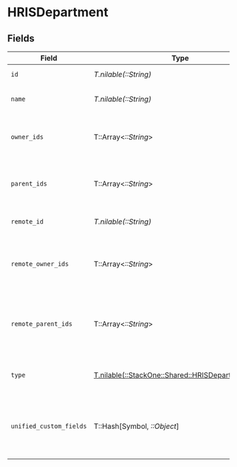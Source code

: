 # HRISDepartment


## Fields

| Field                                                                                          | Type                                                                                           | Required                                                                                       | Description                                                                                    | Example                                                                                        |
| ---------------------------------------------------------------------------------------------- | ---------------------------------------------------------------------------------------------- | ---------------------------------------------------------------------------------------------- | ---------------------------------------------------------------------------------------------- | ---------------------------------------------------------------------------------------------- |
| `id`                                                                                           | *T.nilable(::String)*                                                                          | :heavy_minus_sign:                                                                             | Unique identifier                                                                              | 8187e5da-dc77-475e-9949-af0f1fa4e4e3                                                           |
| `name`                                                                                         | *T.nilable(::String)*                                                                          | :heavy_minus_sign:                                                                             | The name of the group                                                                          | Engineering                                                                                    |
| `owner_ids`                                                                                    | T::Array<*::String*>                                                                           | :heavy_minus_sign:                                                                             | The list of group owner ids of the given group                                                 | [<br/>"cxIQNjUyEDM0",<br/>"cxIQNjQzNzA0MQ"<br/>]                                               |
| `parent_ids`                                                                                   | T::Array<*::String*>                                                                           | :heavy_minus_sign:                                                                             | The list of parent group ids of the given group                                                | [<br/>"cxIQNjUyNDM0",<br/>"cxIQNjQzNzI0MQ"<br/>]                                               |
| `remote_id`                                                                                    | *T.nilable(::String)*                                                                          | :heavy_minus_sign:                                                                             | Provider's unique identifier                                                                   | 8187e5da-dc77-475e-9949-af0f1fa4e4e3                                                           |
| `remote_owner_ids`                                                                             | T::Array<*::String*>                                                                           | :heavy_minus_sign:                                                                             | The list of remote group owner ids of the given group                                          | [<br/>"475364",<br/>"4327652"<br/>]                                                            |
| `remote_parent_ids`                                                                            | T::Array<*::String*>                                                                           | :heavy_minus_sign:                                                                             | Provider's list of parent group remote ids of the given group                                  | [<br/>"652434",<br/>"6437241"<br/>]                                                            |
| `type`                                                                                         | [T.nilable(::StackOne::Shared::HRISDepartmentType)](../../models/shared/hrisdepartmenttype.md) | :heavy_minus_sign:                                                                             | The type of the department group                                                               | department                                                                                     |
| `unified_custom_fields`                                                                        | T::Hash[Symbol, *::Object*]                                                                    | :heavy_minus_sign:                                                                             | Custom Unified Fields configured in your StackOne project                                      | {<br/>"my_project_custom_field_1": "REF-1236",<br/>"my_project_custom_field_2": "some other value"<br/>} |